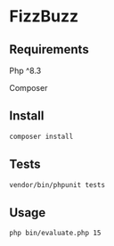 # FizzBuzz

## Requirements

Php ^8.3

Composer

## Install

```bash
composer install
```

## Tests

```bash
vendor/bin/phpunit tests
```

## Usage

```bash
php bin/evaluate.php 15
```
